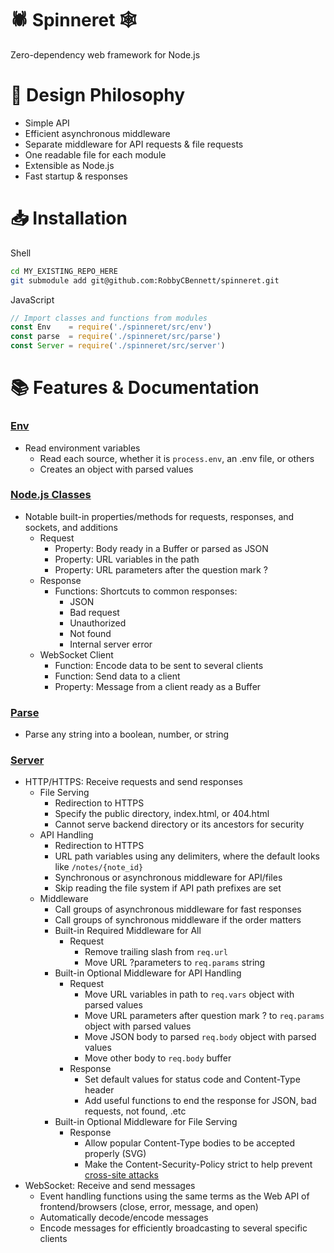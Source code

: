 # 🕷 Spinneret 🕸
Zero-dependency web framework for Node.js

# 🧠 Design Philosophy

* Simple API
* Efficient asynchronous middleware
* Separate middleware for API requests & file requests
* One readable file for each module
* Extensible as Node.js
* Fast startup & responses

# 📥 Installation
Shell
```sh
cd MY_EXISTING_REPO_HERE
git submodule add git@github.com:RobbyCBennett/spinneret.git
```

JavaScript
```js
// Import classes and functions from modules
const Env    = require('./spinneret/src/env')
const parse  = require('./spinneret/src/parse')
const Server = require('./spinneret/src/server')
```

# 📚 Features & Documentation

### [Env](doc/env.md)
* Read environment variables
	* Read each source, whether it is `process.env`, an .env file, or others
	* Creates an object with parsed values

### [Node.js Classes](doc/node.md)
* Notable built-in properties/methods for requests, responses, and sockets, and additions
	* Request
		* Property: Body ready in a Buffer or parsed as JSON
		* Property: URL variables in the path
		* Property: URL parameters after the question mark ?
	* Response
		* Functions: Shortcuts to common responses:
			* JSON
			* Bad request
			* Unauthorized
			* Not found
			* Internal server error
	* WebSocket Client
		* Function: Encode data to be sent to several clients
		* Function: Send data to a client
		* Property: Message from a client ready as a Buffer

### [Parse](doc/parse.md)
* Parse any string into a boolean, number, or string

### [Server](doc/server.md)
* HTTP/HTTPS: Receive requests and send responses
	* File Serving
		* Redirection to HTTPS
		* Specify the public directory, index.html, or 404.html
		* Cannot serve backend directory or its ancestors for security
	* API Handling
		* Redirection to HTTPS
		* URL path variables using any delimiters, where the default looks like `/notes/{note_id}`
		* Synchronous or asynchronous middleware for API/files
		* Skip reading the file system if API path prefixes are set
	* Middleware
		* Call groups of asynchronous middleware for fast responses
		* Call groups of synchronous middleware if the order matters
		* Built-in Required Middleware for All
			* Request
				* Remove trailing slash from `req.url`
				* Move URL ?parameters to `req.params` string
		* Built-in Optional Middleware for API Handling
			* Request
				* Move URL variables in path to `req.vars` object with parsed values
				* Move URL parameters after question mark ? to `req.params` object with parsed values
				* Move JSON body to parsed `req.body` object with parsed values
				* Move other body to `req.body` buffer
			* Response
				* Set default values for status code and Content-Type header
				* Add useful functions to end the response for JSON, bad requests, not found, .etc
		* Built-in Optional Middleware for File Serving
			* Response
				* Allow popular Content-Type bodies to be accepted properly (SVG)
				* Make the Content-Security-Policy strict to help prevent [cross-site attacks](doc/server.md#middleware-functions-provided-for-file-handling)
* WebSocket: Receive and send messages
	* Event handling functions using the same terms as the Web API of frontend/browsers (close, error, message, and open)
	* Automatically decode/encode messages
	* Encode messages for efficiently broadcasting to several specific clients
